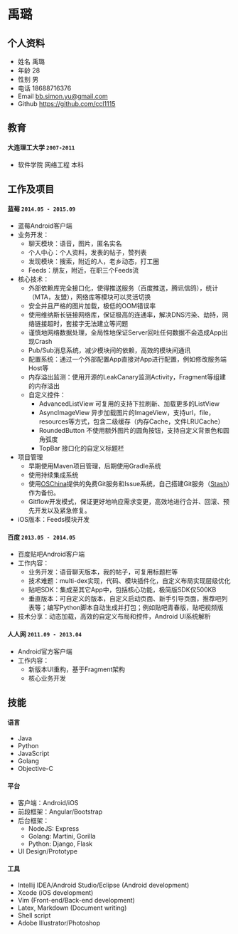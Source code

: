 # 禹璐

## 个人资料

*   姓名 禹璐
*   年龄 28
*   性别 男
*   电话 18688716376
*  Email bb.simon.yu@gmail.com
* Github https://github.com/ccl1115

## 教育

#### 大连理工大学 `2007-2011`
* 软件学院 网络工程 本科


## 工作及项目

#### 蓝莓 `2014.05 - 2015.09`
* 蓝莓Android客户端
* 业务开发：
     * 聊天模块：语音，图片，匿名实名
     * 个人中心：个人资料，发表的帖子，赞列表
     * 发现模块：搜索，附近的人，老乡动态，打工圈
     * Feeds：朋友，附近，在职三个Feeds流
* 核心技术：
     * 外部依赖库完全接口化，使得推送服务（百度推送，腾讯信鸽），统计（MTA，友盟），网络库等模块可以灵活切换
     * 安全并且严格的图片加载，极低的OOM错误率
     * 使用维纳斯长链接网络库，保证极高的连通率，解决DNS污染、劫持，网络链接超时，套接字无法建立等问题
     * 谨慎地网络数据处理，全局性地保证Server回吐任何数据不会造成App出现Crash
     * Pub/Sub消息系统，减少模块间的依赖，高效的模块间通讯
     * 配置系统：通过一个外部配置App直接对App进行配置，例如修改服务端Host等
     * 内存溢出监测：使用开源的LeakCanary监测Activity，Fragment等组建的内存溢出
     * 自定义控件：
         * AdvancedListView 可复用的支持下拉刷新、加载更多的ListView
         * AsyncImageView 异步加载图片的ImageView，支持url，file，resources等方式，包含二级缓存（内存Cache，文件LRUCache）
         * RoundedButton 不使用额外图片的圆角按钮，支持自定义背景色和圆角弧度
         * TopBar 接口化的自定义标题栏
* 项目管理
     * 早期使用Maven项目管理，后期使用Gradle系统
     * 使用持续集成系统
     * 使用[OSChina](http://www.oschina.net)提供的免费Git服务和Issue系统，自己搭建Git服务（[Stash](https://www.atlassian.com/software/bitbucket/server)）作为备份。
     * Gitflow开发模式，保证更好地响应需求变更，高效地进行合并、回滚、预先开发以及紧急修复。
* iOS版本：Feeds模块开发

#### 百度 `2013.05 - 2014.05`
* 百度贴吧Android客户端
* 工作内容：
    * 业务开发：语音聊天版本，我的帖子，可复用标题栏等
    * 技术难题：multi-dex实现，代码、模块插件化，自定义布局实现层级优化
    * 贴吧SDK：集成至其它App中，包括核心功能，极简版SDK仅500KB
    * 垂直版本：可自定义的版本，自定义启动页面、新手引导页面，推荐吧列表等；编写Python脚本自动生成并打包；例如贴吧青春版，贴吧视频版
* 技术分享：动态加载，高效的自定义布局和控件，Android UI系统解析

#### 人人网 `2011.09 - 2013.04`
* Android官方客户端
* 工作内容：
    * 新版本UI重构，基于Fragment架构
    * 核心业务开发

## 技能

#### 语言
* Java
* Python
* JavaScript
* Golang
* Objective-C

#### 平台
* 客户端：Android/iOS
* 前段框架：Angular/Bootstrap
* 后台框架：
    * NodeJS: Express
    * Golang: Martini, Gorilla
    * Python: Django, Flask
* UI Design/Prototype

#### 工具
* Intellij IDEA/Android Studio/Eclipse (Android development)
* Xcode (iOS development)
* Vim (Front-end/Back-end development)
* Latex, Markdown (Document writing)
* Shell script
* Adobe Illustrator/Photoshop
